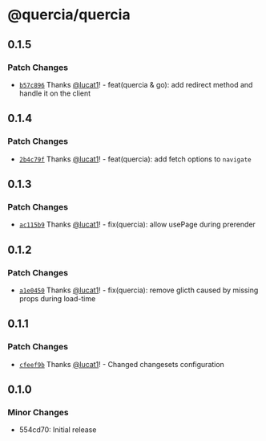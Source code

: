 # @quercia/quercia

## 0.1.5

### Patch Changes

- [`b57c896`](https://github.com/lucat1/quercia/commit/b57c8962703439a8563c9a0a2676382604a289cd)
  Thanks [@lucat1](https://github.com/lucat1)! - feat(quercia & go): add
  redirect method and handle it on the client

## 0.1.4

### Patch Changes

- [`2b4c79f`](https://github.com/lucat1/quercia/commit/2b4c79f7b66d026cbf93ababc70fc96bcc02d56c)
  Thanks [@lucat1](https://github.com/lucat1)! - feat(quercia): add fetch
  options to `navigate`

## 0.1.3

### Patch Changes

- [`ac115b9`](https://github.com/lucat1/quercia/commit/ac115b9069d08fbe258b043ae42d568470a4a294)
  Thanks [@lucat1](https://github.com/lucat1)! - fix(quercia): allow usePage
  during prerender

## 0.1.2

### Patch Changes

- [`a1e0450`](https://github.com/lucat1/quercia/commit/a1e0450ac78ab15a829278b8e87d383546417938)
  Thanks [@lucat1](https://github.com/lucat1)! - fix(quercia): remove glicth
  caused by missing props during load-time

## 0.1.1

### Patch Changes

- [`cfeef9b`](https://github.com/lucat1/quercia/commit/cfeef9b5c1af180a250e76653a5efb6562f4dbda)
  Thanks [@lucat1](https://github.com/lucat1)! - Changed changesets
  configuration

## 0.1.0

### Minor Changes

- 554cd70: Initial release
